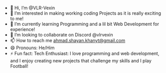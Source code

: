 - 👋 Hi, I’m @VLR-Vexin
- 👀 I’m interested in making working coding Projects as it is really exciting to me!
- 🌱 I’m currently learning Programming and a lil bit Web Development for experience!
- 💞️ I’m looking to collaborate on Discord @vlrvexin
- 📫 How to reach me ahmad.shayan.khanyt@gmail.com
- 😄 Pronouns: He/Him
- ⚡ Fun fact: Tech Enthusiast: I love programming and web development, and I enjoy creating new projects that challenge my skills and I play Football!

